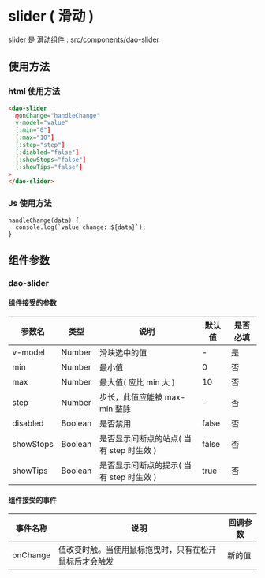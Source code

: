 # slider ( 滑动 )

slider 是 滑动组件 : [src/components/dao-slider](../src/components/dao-slider)

## 使用方法

### html 使用方法

```HTML
<dao-slider
  @onChange="handleChange"
  v-model="value"
  [:min="0"]
  [:max="10"]
  [:step="step"]
  [:diabled="false"]
  [:showStops="false"]
  [:showTips="false"]
>
</dao-slider>
```

### Js 使用方法

```JS
handleChange(data) {
  console.log(`value change: ${data}`);
}
```

## 组件参数

### dao-slider

#### 组件接受的参数

参数名 | 类型 | 说明 | 默认值 | 是否必填
-|-|-|-|-
v-model | Number | 滑块选中的值 | - | 是
min | Number | 最小值 | 0 | 否
max | Number | 最大值( 应比 min 大 ) | 10 | 否
step | Number | 步长，此值应能被 max-min 整除 | - | 否
disabled | Boolean | 是否禁用 | false | 否
showStops | Boolean | 是否显示间断点的站点( 当有 step 时生效 )| false | 否
showTips | Boolean | 是否显示间断点的提示( 当有 step 时生效 )| true | 否

#### 组件接受的事件

| 事件名称 | 说明 | 回调参数 |
|----------|-----|---------|
| onChange | 值改变时触。当使用鼠标拖曳时，只有在松开鼠标后才会触发 | 新的值 |
